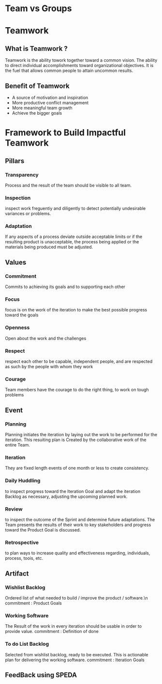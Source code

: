 # Team vs Groups


# Teamwork

## What is Teamwork ?
Teamwork is the ability towork together toward a common vision. 
The ability to direct individual accomplishments toward organizational objectives. 
It is the fuel that allows common people to attain uncommon results. 

## Benefit of Teamwork
- A source of motivation and inspiration
- More productive conflict management
- More meaningful team growth
- Achieve the bigger goals


# Framework to Build Impactful Teamwork

## Pillars
### Transparency 
Process and the result of the team should be visible to all team. 
### Inspection 
inspect work freguentiy and diligently to detect potentially undesirable variances or problems. 
### Adaptation 
If any aspects of a process deviate outside acceptable limits or if the resulting product is unacceptable, the process being applied or the materials being produced must be adjusted.

## Values
### Commitment 
Commits to achieving its goals and to supporting each other 
### Focus 
focus is on the work of the iteration to make the best possible progress toward the goals 
### Openness 
Open about the work and the challenges
### Respect 
respect each other to be capable, independent people, and are respected as such by the people with whom they work 
### Courage 
Team members have the courage to do the right thing, to work on tough problems

## Event
### Planning 
Planning initiates the iteration by laying out the work to be performed for the iteration. This resuiting plan is Created by the collaborative work of the entire Team.
### Iteration 
They are fixed length events of one month or less to create consistency.
### Daily Huddling 
to inspect progress toward the Iteration Goal and adapt the iteration Backlog as necessary, adjusting the upcoming planned work.
### Review 
to inspect the outcome of the Sprint and determine future adaptations. The Team presents the results of their work to key stakeholders and progress toward the Product Goal is discussed. 
### Retrospective 
to plan ways to increase quality and effectiveness regarding, individuals, process, toois, etc.

## Artifact
### Wishlist Backlog 
Ordered Iist of what needed to build / improve the product / software.\n
commitment : Product Goals 
### Working Software 
The Result of the work in every iteration should be usable in order to provide value. 
commitment : Definition of done
### To do List Backlog 
Selected from wishlist backlog, ready to be executed. This is actionable plan for delivering the working software.
commitment : Iteration Goals

## FeedBack using SPEDA

